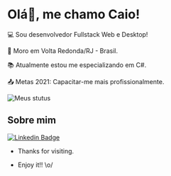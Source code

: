 <p align="center">
  <h1>Olá👋, me chamo Caio!</h1>



 :computer: Sou desenvolvedor Fullstack Web e Desktop!

 :house_with_garden: Moro em Volta Redonda/RJ - Brasil.

 :books: Atualmente estou me especializando em C#.

 :outbox_tray: Metas 2021: Capacitar-me mais profissionalmente.


  ![Meus stutus](https://github-readme-stats.vercel.app/api?username=caiovale1921&show_icons=true&theme=radical)




 ## Sobre mim

[![Linkedin Badge](https://img.shields.io/badge/-LinkedIn-blue?style=flat-square&logo=Linkedin&logoColor=white&link=https://www.linkedin.com/in/caio-victor-820a981a6/)](https://www.linkedin.com/in/caio-victor-820a981a6/)

 



 - Thanks for visiting.

 - Enjoy it!! \o/
 </p>
<!--
**caiovale1921/caiovale1921** is a ✨ _special_ ✨ repository because its `README.md` (this file) appears on your GitHub profile.

Here are some ideas to get you started:

- 🔭 I’m currently working on ...
- 🌱 I’m currently learning ...
- 👯 I’m looking to collaborate on ...
- 🤔 I’m looking for help with ...
- 💬 Ask me about ...
- 📫 How to reach me: ...
- 😄 Pronouns: ...
- ⚡ Fun fact: ...
-->
